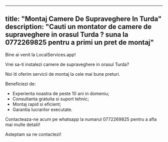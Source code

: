 
---
title: "Montaj Camere De Supraveghere In Turda"
description: "Cauti un montator de camere de supraveghere in orasul Turda ? suna la 0772269825 pentru a primi un pret de montaj"
---


Bine ai venit la LocalServices.app! 

Vrei sa-ti instalezi camere de supraveghere in orasul Turda? 

Noi iti oferim servicii de montaj la cele mai bune preturi. 

Beneficiezi de: 

- Experienta noastra de peste 10 ani in domeniu; 
- Consultanta gratuita si suport tehnic; 
- Montaj rapid si eficient; 
- Garantia lucrarilor executate. 

Contacteaza-ne acum pe whatsapp la numarul 0772269825 pentru a afla mai multe detalii! 

Asteptam sa ne contactezi!

